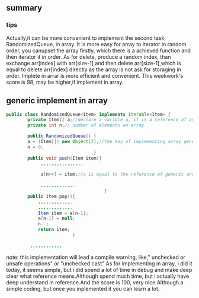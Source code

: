 ## summary

### tips
Actually,it can be more convenient to implement the second task, RandomizedQueue, in array. It is more easy for array to Iterator in random order, you canupset the array firstly, which there is a achieved function and then iterator it in order. As for delete, produce a random index, than exchange arr[index] with arr[size-1] and then delete arr[size-1],which is equal to delete  arr[index] directly as the array is not ask for storaging in order.
    Implete in arrar is more efficient and convenient. This weekwork's score is 98, may be higher,if implement in array.

## generic implement in array

```java
public class RandomizedQueue<Item> implements Iterable<Item> {
        private Item[] a;//declare a varible a, it is a reference of an array, the type of the array is Item
        private int n;// number of elements on array

        public RandomizedQueue() {
        a = (Item[]) new Object[2];//the key of implementing array generic, rather than a = new Item[2],which is not allowed
        n = 0;
                                 }
        public void push(Item item){
             ................

             a[n++] = item;//a is equal to the reference of generic array
                    
             .............
                                     }
        public Item pop(){
            .............
            .............   
            Item item = a[n-1];
            a[n-1] = null;
            n--;
            return item;
                         }

         ............
```
note:
    this implementation will lead a compile warning, like," unchecked or unsafe operations" or "unchecked cast"
    As for implementing in array, i did it today, it seems simple, but i did spend a lot of time in debug and make deep clear what reference means.Although spend much time, but i actually have deep understand in reference.And the score is 100, very nice.Although a simple coding,  but once you inplemented it you can learn a lot. 
